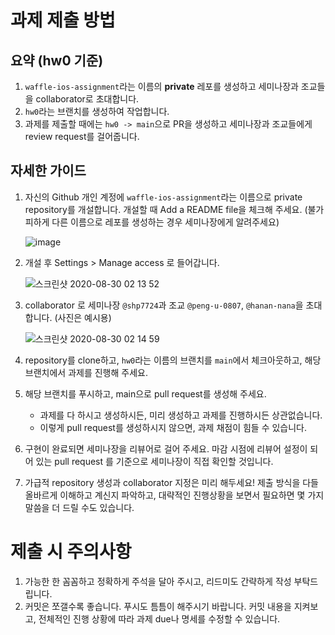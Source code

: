 # 과제 제출 방법

## 요약 (hw0 기준)

1. `waffle-ios-assignment`라는 이름의 **private** 레포를 생성하고 세미나장과 조교들을 collaborator로 초대합니다.
2. `hw0`라는 브랜치를 생성하여 작업합니다.
3. 과제를 제출할 때에는 `hw0 -> main`으로 PR을 생성하고 세미나장과 조교들에게 review request를 걸어줍니다.

## 자세한 가이드

1. 자신의 Github 개인 계정에 `waffle-ios-assignment`라는 이름으로
   private repository를 개설합니다. 개설할 때 Add a README file을 체크해 주세요. (불가피하게 다른 이름으로 레포를 생성하는 경우 세미나장에게 알려주세요)

    ![image](https://user-images.githubusercontent.com/39977696/131165209-a6da208f-e12c-4e74-9d45-321916ded169.png)

2. 개설 후 Settings > Manage access 로 들어갑니다.

    ![스크린샷 2020-08-30 02 13 52](https://user-images.githubusercontent.com/35535636/91642567-5eb9fe00-ea67-11ea-9382-89fcce03be70.png)

3. collaborator 로 세미나장 `@shp7724`과 조교 `@peng-u-0807`, `@hanan-nana`을 초대합니다. (사진은 예시용)

    ![스크린샷 2020-08-30 02 14 59](https://user-images.githubusercontent.com/35535636/91642588-87da8e80-ea67-11ea-9d5a-60a3596463c9.png)

4. repository를 clone하고, `hw0`라는 이름의 브랜치를 `main`에서 체크아웃하고, 해당 브랜치에서 과제를 진행해 주세요.

5. 해당 브랜치를 푸시하고, main으로 pull request를 생성해 주세요.
    - 과제를 다 하시고 생성하시든, 미리 생성하고 과제를 진행하시든 상관없습니다.
    - 이렇게 pull request를 생성하시지 않으면, 과제 채점이 힘들 수 있습니다.

6. 구현이 완료되면 세미나장을 리뷰어로 걸어 주세요. 마감 시점에 리뷰어 설정이 되어 있는 pull request 를 기준으로 세미나장이 직접 확인할 것입니다.

7. 가급적 repository 생성과 collaborator 지정은 미리 해두세요! 제출 방식을 다들 올바르게 이해하고 계신지 파악하고, 대략적인 진행상황을 보면서 필요하면 몇 가지 말씀을 더 드릴 수도 있습니다.

# 제출 시 주의사항

1. 가능한 한 꼼꼼하고 정확하게 주석을 달아 주시고, 리드미도 간략하게 작성 부탁드립니다.
2. 커밋은 쪼갤수록 좋습니다. 푸시도 틈틈이 해주시기 바랍니다. 커밋 내용을 지켜보고, 전체적인 진행 상황에 따라 과제 due나 명세를 수정할 수 있습니다.